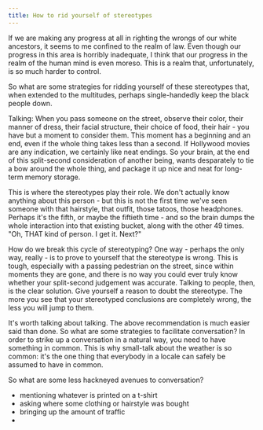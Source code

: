 ```yaml
---
title: How to rid yourself of stereotypes
---
```

If we are making any progress at all in righting the wrongs of our white ancestors, it seems to me confined to the realm of law. Even though our progress in this area is horribly inadequate, I think that our progress in the realm of the human mind is even moreso. This is a realm that, unfortunately, is so much harder to control.

So what are some strategies for ridding yourself of these stereotypes that, when extended to the multitudes, perhaps single-handedly keep the black people down.

Talking: When you pass someone on the street, observe their color, their manner of dress, their facial structure, their choice of food, their hair - you have but a moment to consider them. This moment has a beginning and an end, even if the whole thing takes less than a second. If Hollywood movies are any indication, we certainly like neat endings. So your brain, at the end of this split-second consideration of another being, wants desparately to tie a bow around the whole thing, and package it up nice and neat for long-term memory storage.

This is where the stereotypes play their role. We don't actually know anything about this person - but this is not the first time we've seen someone with that hairstyle, that outfit, those tatoos, those headphones. Perhaps it's the fifth, or maybe the fiftieth time - and so the brain dumps the whole interaction into that existing bucket, along with the other 49 times. "Oh, THAT kind of person. I get it. Next?"

How do we break this cycle of stereotyping? One way - perhaps the only way, really - is to prove to yourself that the stereotype is wrong. This is tough, especially with a passing pedestrian on the street, since within moments they are gone, and there is no way you could ever truly know whether your split-second judgement was accurate. Talking to people, then, is the clear solution. Give yourself a reason to doubt the stereotype. The more you see that your stereotyped conclusions are completely wrong, the less you will jump to them.

It's worth talking about talking. The above recommendation is much easier said than done. So what are some strategies to facilitate conversation? In order to strike up a conversation in a natural way, you need to have something in common. This is why small-talk about the weather is so common: it's the one thing that everybody in a locale can safely be assumed to have in common.

So what are some less hackneyed avenues to conversation?

* mentioning whatever is printed on a t-shirt
* asking where some clothing or hairstyle was bought
* bringing up the amount of traffic
*